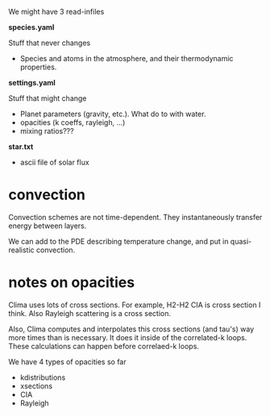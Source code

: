 

We might have 3 read-infiles

**species.yaml**

Stuff that never changes

- Species and atoms in the atmosphere, and their thermodynamic properties.

**settings.yaml**

Stuff that might change

- Planet parameters (gravity, etc.). What do to with water.
- opacities (k coeffs, rayleigh, ...)
- mixing ratios???

**star.txt**

- ascii file of solar flux


# convection

Convection schemes are not time-dependent. They instantaneously transfer energy between layers.

We can add to the PDE describing temperature change, and put in quasi-realistic convection.

# notes on opacities

Clima uses lots of cross sections. For example, H2-H2 CIA is cross section I think. Also Rayleigh scattering is a cross section.

Also, Clima computes and interpolates this cross sections (and tau's) way more times than is necessary. It does it inside of the correlated-k loops. These calculations can happen before correlaed-k loops.

We have 4 types of opacities so far

- kdistributions
- xsections
- CIA
- Rayleigh







